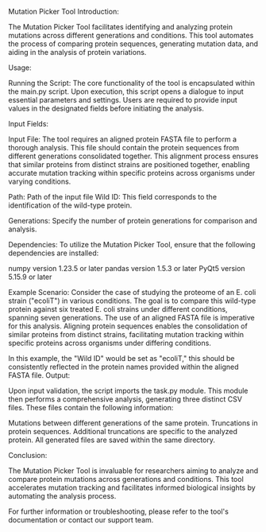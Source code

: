 Mutation Picker Tool
Introduction:

The Mutation Picker Tool facilitates identifying and analyzing protein mutations across different generations and conditions. This tool automates the process of comparing protein sequences, generating mutation data, and aiding in the analysis of protein variations.

Usage:

Running the Script:
The core functionality of the tool is encapsulated within the main.py script. Upon execution, this script opens a dialogue to input essential parameters and settings. Users are required to provide input values in the designated fields before initiating the analysis.

Input Fields:

Input File: The tool requires an aligned protein FASTA file to perform a thorough analysis. This file should contain the protein sequences from different generations consolidated together. This alignment process ensures that similar proteins from distinct strains are positioned together, enabling accurate mutation tracking within specific proteins across organisms under varying conditions.

Path: Path of the input file
Wild ID: This field corresponds to the identification of the wild-type protein.

Generations: Specify the number of protein generations for comparison and analysis.

Dependencies:
To utilize the Mutation Picker Tool, ensure that the following dependencies are installed:

numpy version 1.23.5 or later
pandas version 1.5.3 or later
PyQt5 version 5.15.9 or later

Example Scenario:
Consider the case of studying the proteome of an E. coli strain ("ecoliT") in various conditions. The goal is to compare this wild-type protein against six treated E. coli strains under different conditions, spanning seven generations. The use of an aligned FASTA file is imperative for this analysis. Aligning protein sequences enables the consolidation of similar proteins from distinct strains, facilitating mutation tracking within specific proteins across organisms under differing conditions.

In this example, the "Wild ID" would be set as "ecoliT," this should be consistently reflected in the protein names provided within the aligned FASTA file.
Output:

Upon input validation, the script imports the task.py module. This module then performs a comprehensive analysis, generating three distinct CSV files. These files contain the following information:

Mutations between different generations of the same protein.
Truncations in protein sequences.
Additional truncations are specific to the analyzed protein.
All generated files are saved within the same directory.

Conclusion:

The Mutation Picker Tool is invaluable for researchers aiming to analyze and compare protein mutations across generations and conditions. This tool accelerates mutation tracking and facilitates informed biological insights by automating the analysis process.

For further information or troubleshooting, please refer to the tool's documentation or contact our support team.
